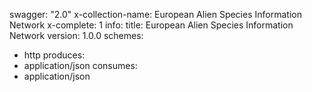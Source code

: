 swagger: "2.0"
x-collection-name: European Alien Species Information Network
x-complete: 1
info:
  title: European Alien Species Information Network
  version: 1.0.0
schemes:
- http
produces:
- application/json
consumes:
- application/json